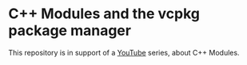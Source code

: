 # C++ Modules and the vcpkg package manager
  This repository is in support of a [YouTube](https://www.youtube.com/watch?v=b1iKduyPiJE&list=PLVwTYwpsQZ9tsUK-HvRdSkOFImNDLHrUp&index=2) 
  series, about C++ Modules.
